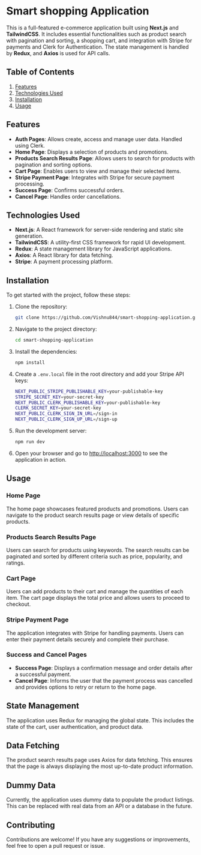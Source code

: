 
# Smart shopping Application

This is a full-featured e-commerce application built using **Next.js** and **TailwindCSS**. It includes essential functionalities such as product search with pagination and sorting, a shopping cart, and integration with Stripe for payments and Clerk for Authentication. The state management is handled by **Redux**, and **Axios** is used for API calls.

## Table of Contents

1. [Features](#features)
2. [Technologies Used](#technologies-used)
3. [Installation](#installation)
4. [Usage](#usage)

## Features

- **Auth Pages**: Allows create, access and manage user data. Handled using Clerk.
- **Home Page**: Displays a selection of products and promotions.
- **Products Search Results Page**: Allows users to search for products with pagination and sorting options.
- **Cart Page**: Enables users to view and manage their selected items.
- **Stripe Payment Page**: Integrates with Stripe for secure payment processing.
- **Success Page**: Confirms successful orders.
- **Cancel Page**: Handles order cancellations.

## Technologies Used

- **Next.js**: A React framework for server-side rendering and static site generation.
- **TailwindCSS**: A utility-first CSS framework for rapid UI development.
- **Redux**: A state management library for JavaScript applications.
- **Axios**: A React library for data fetching.
- **Stripe**: A payment processing platform.

## Installation

To get started with the project, follow these steps:

1. Clone the repository:
    ```sh
    git clone https://github.com/Vishnu844/smart-shopping-application.git
    ```
2. Navigate to the project directory:
    ```sh
    cd smart-shopping-application
    ```
3. Install the dependencies:
    ```sh
    npm install
    ```
4. Create a `.env.local` file in the root directory and add your Stripe API keys:
    ```sh
    NEXT_PUBLIC_STRIPE_PUBLISHABLE_KEY=your-publishable-key
    STRIPE_SECRET_KEY=your-secret-key
    NEXT_PUBLIC_CLERK_PUBLISHABLE_KEY=your-publishable-key
    CLERK_SECRET_KEY=your-secret-key
    NEXT_PUBLIC_CLERK_SIGN_IN_URL=/sign-in
    NEXT_PUBLIC_CLERK_SIGN_UP_URL=/sign-up
    ```
5. Run the development server:
    ```sh
    npm run dev
    ```
6. Open your browser and go to [http://localhost:3000](http://localhost:3000) to see the application in action.

## Usage

### Home Page

The home page showcases featured products and promotions. Users can navigate to the product search results page or view details of specific products.

### Products Search Results Page

Users can search for products using keywords. The search results can be paginated and sorted by different criteria such as price, popularity, and ratings.

### Cart Page

Users can add products to their cart and manage the quantities of each item. The cart page displays the total price and allows users to proceed to checkout.

### Stripe Payment Page

The application integrates with Stripe for handling payments. Users can enter their payment details securely and complete their purchase.

### Success and Cancel Pages

- **Success Page**: Displays a confirmation message and order details after a successful payment.
- **Cancel Page**: Informs the user that the payment process was cancelled and provides options to retry or return to the home page.

## State Management

The application uses Redux for managing the global state. This includes the state of the cart, user authentication, and product data.

## Data Fetching

The product search results page uses Axios for data fetching. This ensures that the page is always displaying the most up-to-date product information.

## Dummy Data

Currently, the application uses dummy data to populate the product listings. This can be replaced with real data from an API or a database in the future.

## Contributing

Contributions are welcome! If you have any suggestions or improvements, feel free to open a pull request or issue.
